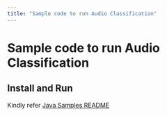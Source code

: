 ```yaml
---
title: "Sample code to run Audio Classification"
---
```


# Sample code to run Audio Classification

## Install and Run
Kindly refer [Java Samples README](../../../../../../../README.md)